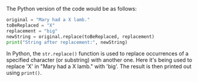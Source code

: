 The Python version of the code would be as follows:

```python
original = "Mary had a X lamb."
toBeReplaced = "X"
replacement = "big"
newString = original.replace(toBeReplaced, replacement)
print("String after replacement:", newString)
```

In Python, the `str.replace()` function is used to replace occurrences of a specified character (or substring) with another one. Here it's being used to replace 'X' in "Mary had a X lamb." with 'big'. The result is then printed out using `print()`.

